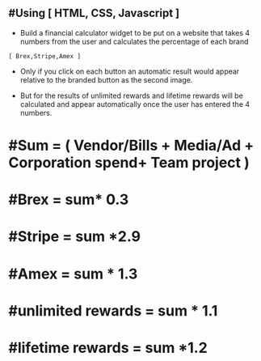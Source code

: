 #Using [ HTML, CSS, Javascript ] 
-----------------------------------
- Build a financial calculator widget to be put on a website that takes 4 
numbers from the user and calculates the percentage of each brand 
```
[ Brex,Stripe,Amex ] 
```
 
- Only if you click on each button an automatic result would appear relative to 
the branded button as the second image. 
 
- But for the results of unlimited rewards and lifetime rewards will be 
calculated and appear automatically once the user has entered the 4 
numbers. 

#Sum = ( Vendor/Bills + Media/Ad + Corporation spend+ Team project ) 
=
#Brex = sum* 0.3 
=
#Stripe = sum *2.9 
=
#Amex = sum * 1.3 
=
#unlimited rewards = sum * 1.1 
=
#lifetime rewards = sum *1.2
=
